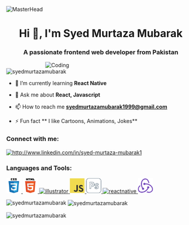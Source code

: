 <img src="https://user-images.githubusercontent.com/80781196/190216139-7697aa5a-c9a0-4bd6-80bf-3aca76a2e1c8.gif" alt="MasterHead" style="max-width: 100%;
    display: inline-block;" /> <h1 align="center">Hi 👋, I'm Syed Murtaza Mubarak</h1> <h3 align="center">A passionate frontend web developer from Pakistan</h3> <img align="right" alt="Coding" width="400" src="https://cdn.dribbble.com/users/1162077/screenshots/3848914/programmer.gif">

<p align="left"> <img src="https://komarev.com/ghpvc/?username=syedmurtazamubarak&label=Profile%20views&color=0e75b6&style=flat" alt="syedmurtazamubarak" /> </p>

- 🌱 I’m currently learning **React Native**

- 💬 Ask me about **React, Javascript**

- 📫 How to reach me **syedmurtazamubarak1999@gmail.com**

- ⚡ Fun fact ** I like Cartoons, Animations, Jokes**

<h3 align="left">Connect with me:</h3>
<p align="left">
<a href="https://linkedin.com/in/http://www.linkedin.com/in/syed-murtaza-mubarak1" target="blank"><img align="center" src="https://raw.githubusercontent.com/rahuldkjain/github-profile-readme-generator/master/src/images/icons/Social/linked-in-alt.svg" alt="http://www.linkedin.com/in/syed-murtaza-mubarak1" height="30" width="40" /></a>
</p>

<h3 align="left">Languages and Tools:</h3>
<p align="left"> <a href="https://www.w3schools.com/css/" target="_blank" rel="noreferrer"> <img src="https://raw.githubusercontent.com/devicons/devicon/master/icons/css3/css3-original-wordmark.svg" alt="css3" width="40" height="40"/> </a> <a href="https://www.w3.org/html/" target="_blank" rel="noreferrer"> <img src="https://raw.githubusercontent.com/devicons/devicon/master/icons/html5/html5-original-wordmark.svg" alt="html5" width="40" height="40"/> </a> <a href="https://www.adobe.com/in/products/illustrator.html" target="_blank" rel="noreferrer"> <img src="https://www.vectorlogo.zone/logos/adobe_illustrator/adobe_illustrator-icon.svg" alt="illustrator" width="40" height="40"/> </a> <a href="https://developer.mozilla.org/en-US/docs/Web/JavaScript" target="_blank" rel="noreferrer"> <img src="https://raw.githubusercontent.com/devicons/devicon/master/icons/javascript/javascript-original.svg" alt="javascript" width="40" height="40"/> </a> <a href="https://www.photoshop.com/en" target="_blank" rel="noreferrer"> <img src="https://raw.githubusercontent.com/devicons/devicon/master/icons/photoshop/photoshop-line.svg" alt="photoshop" width="40" height="40"/> </a> <a href="https://reactnative.dev/" target="_blank" rel="noreferrer"> <img src="https://reactnative.dev/img/header_logo.svg" alt="reactnative" width="40" height="40"/> </a> <a href="https://redux.js.org" target="_blank" rel="noreferrer"> <img src="https://raw.githubusercontent.com/devicons/devicon/master/icons/redux/redux-original.svg" alt="redux" width="40" height="40"/> </a> </p>

<p><img align="left" src="https://github-readme-stats.vercel.app/api/top-langs?username=syedmurtazamubarak&show_icons=true&locale=en&layout=compact" alt="syedmurtazamubarak" /></p>

<p>&nbsp;<img align="center" src="https://github-readme-stats.vercel.app/api?username=syedmurtazamubarak&show_icons=true&locale=en" alt="syedmurtazamubarak" /></p>

<p><img align="center" src="https://github-readme-streak-stats.herokuapp.com/?user=syedmurtazamubarak&" alt="syedmurtazamubarak" /></p>
